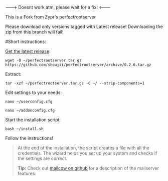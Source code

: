 ---> Doesnt work atm, please wait for a fix! <---

This is a Fork from Zypr's perfectrootserver


Please download only versions tagged with Latest release!
Downloading the zip from this branch will fail!


#Short instructions:

[Get the latest release](https://github.com/shoujii/perfectrootserver/releases/latest "Latest Release"):
```
wget -O ~/perfectrootserver.tar.gz https://github.com/shoujii/perfectrootserver/archive/0.2.6.tar.gz
```

Extract:
```
tar -xzf ~/perfectrootserver.tar.gz -C ~/ --strip-components=1
```

Edit settings to your needs:
```
nano ~/userconfig.cfg
```

```
nano ~/addonconfig.cfg
```

Start the installation script:
```
bash ~/install.sh
```

Follow the instructions! 

> At the end of the installation, the script creates a file with all the credentials. The wizard helps you set up your system and checks if the settings are correct.
> 
> 
> **Tip:** Check out [mailcow on github](https://github.com/andryyy/mailcow) for a description of the mailserver features.  
